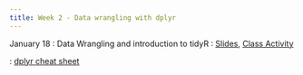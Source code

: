 ```yaml
---
title: Week 2 - Data wrangling with dplyr
---
```


January 18
: Data Wrangling and introduction to tidyR
  : [Slides](https://sta175-s22.github.io/slides/data_wrangling.html), [Class Activity](https://sta175-s22.github.io/class_activities/ca_2.html)
  
: [dplyr cheat sheet](https://raw.githubusercontent.com/rstudio/cheatsheets/master/data-transformation.pdf)
